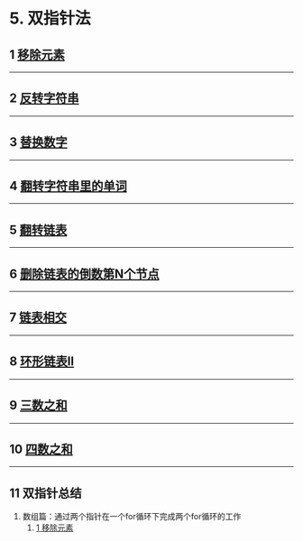 # 5. 双指针法

## 1 [移除元素](./01-array.md#3-移除元素)

---

## 2 [反转字符串](./04-string.md#1-反转字符串)

---

## 3 [替换数字](./04-string.md#3-替换数字)

---

## 4 [翻转字符串里的单词](./04-string.md#4-翻转字符串里的单词)

---

## 5 [翻转链表](./02-linklist.md#4-翻转链表)

---

## 6 [删除链表的倒数第N个节点](./02-linklist.md#6-删除链表的倒数第n个节点)

---

## 7 [链表相交](./02-linklist.md#7-链表相交)

---

## 8 [环形链表II](./02-linklist.md#8-环形链表ii)

---

## 9 [三数之和](./03-hashtable.md#8-三数之和)

---

## 10 [四数之和](./03-hashtable.md#9-四数之和)

---

## 11 双指针总结
1. 数组篇：通过两个指针在一个for循环下完成两个for循环的工作
    1. [1 移除元素](#1-移除元素)